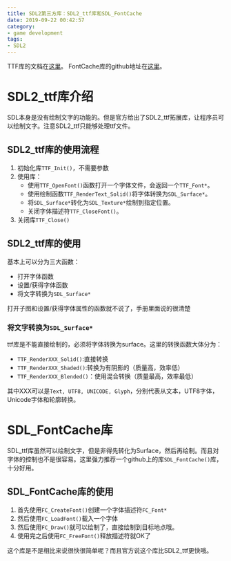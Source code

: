 ```yaml
---
title: SDL2第三方库：SDL2_ttf库和SDL_FontCache
date: 2019-09-22 00:42:57
category:
- game development
tags:
- SDL2
---
```

TTF库的文档在[这里](https://www.libsdl.org/projects/SDL_ttf/docs/SDL_ttf.pdf)。
FontCache库的github地址在[这里](https://github.com/grimfang4/SDL_FontCache)。
<!--more-->

# SDL2_ttf库介绍
SDL本身是没有绘制文字的功能的。但是官方给出了SDL2_ttf拓展库，让程序员可以绘制文字。注意SDL2_ttf只能够处理ttf文件。

## SDL2_ttf库的使用流程
1. 初始化库`TTF_Init()`，不需要参数
2. 使用库：
    * 使用`TTF_OpenFont()`函数打开一个字体文件，会返回一个`TTF_Font*`。
    * 使用绘制函数`TTF_RenderText_Solid()`将字体转换为`SDL_Surface*`。
    * 将`SDL_Surface*`转化为`SDL_Texture*`绘制到指定位置。
    * 关闭字体描述符`TTF_CloseFont()`。
3. 关闭库`TTF_Close()`

## SDL2_ttf库的使用
基本上可以分为三大函数：
* 打开字体函数
* 设置/获得字体函数
* 将文字转换为`SDL_Surface*`

打开子图和设置/获得字体属性的函数就不说了，手册里面说的很清楚

### 将文字转换为`SDL_Surface*`
ttf库是不能直接绘制的，必须将字体转换为surface。这里的转换函数大体分为：
* `TTF_RenderXXX_Solid()`:直接转换
* `TTF_RenderXXX_Shaded()`:转换为有阴影的（质量高，效率低）
* `TTF_RenderXXX_Blended()`：使用混合转换（质量最高，效率最低）

其中XXX可以是`Text, UTF8, UNICODE, Glyph`，分别代表从文本，UTF8字体，Unicode字体和轮廓转换。

# SDL_FontCache库
SDL_ttf库虽然可以绘制文字，但是非得先转化为Surface，然后再绘制。而且对字体的控制也不是很容易。这里强力推荐一个github上的库`SDL_FontCache()`库，十分好用。

## SDL_FontCache库的使用
1. 首先使用`FC_CreateFont()`创建一个字体描述符`FC_Font*`
2. 然后使用`FC_LoadFont()`载入一个字体
3. 然后使用`FC_Draw()`就可以绘制了，直接绘制到目标地点哦。
4. 使用完之后使用`FC_FreeFont()`释放描述符就OK了

这个库是不是相比来说很快很简单呢？而且官方说这个库比SDL2_ttf更快哦。